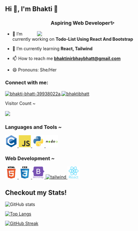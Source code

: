 

<!--
**bhaktibhatt/bhaktibhatt** is a ✨ _special_ ✨ repository because its `README.md` (this file) appears on your GitHub profile.

Here are some ideas to get you started:

- 🔭 I’m currently working on ...
- 🌱 I’m currently learning ...
- 👯 I’m looking to collaborate on ...
- 🤔 I’m looking for help with ...
- 💬 Ask me about ...
- 📫 How to reach me: ...

- ⚡ Fun fact: ...
-->


<h2 align="left">Hi 👋, I'm Bhakti 💜</h2>
<h3 align="center">Aspiring Web Developer✨</h3>

<img align="right" width="400" src="https://i.giphy.com/media/L1R1tvI9svkIWwpVYr/giphy.webp"/>

- 🔭 I’m currently working on **Todo-List Using React And Bootstrap**

- 🌱 I’m currently learning **React, Tailwind**

- 📫 How to reach me **bhaktinirbhaybhatt@gmail.com**

- 😄 Pronouns: She/Her

<h3 align="left">Connect with me:</h3>

<p align="left">
  
<a href="https://linkedin.com/in/bhakti-bhatt-39938022a" target="blank">
  <img align="center" src="https://raw.githubusercontent.com/rahuldkjain/github-profile-readme-generator/master/src/images/icons/Social/linked-in-alt.svg" alt="bhakti-bhatt-39938022a" height="30" width="40" />
</a>
<a href="https://www.hackerrank.com/bhaktibhatt" target="blank">
  <img align="center" src="https://raw.githubusercontent.com/rahuldkjain/github-profile-readme-generator/master/src/images/icons/Social/hackerrank.svg" alt="bhaktibhatt" height="30" width="40" />
</a>
</p>

<p align="left"> 
  Visitor Count ~ <br><br>
  <img src="https://profile-counter.glitch.me/bhaktibhatt/count.svg" />
</p>

<h3 align="left">Languages and Tools ~</h3>
<p align="left">
  <a href="https://www.cprogramming.com/" target="_blank" rel="noreferrer">
    <img src="https://raw.githubusercontent.com/devicons/devicon/master/icons/c/c-original.svg" alt="c" width="40" height="40"/>
  </a>
  <a href="https://developer.mozilla.org/en-US/docs/Web/JavaScript" target="_blank" rel="noreferrer">
    <img src="https://raw.githubusercontent.com/devicons/devicon/master/icons/javascript/javascript-original.svg" alt="javascript" width="40" height="40"/>
  </a>
   <a href="https://www.python.org" target="_blank" rel="noreferrer">
    <img src="https://raw.githubusercontent.com/devicons/devicon/master/icons/python/python-original.svg" alt="python" width="40" height="40"/>
  </a>
  <a href="https://nodejs.org" target="_blank" rel="noreferrer">
    <img src="https://raw.githubusercontent.com/devicons/devicon/master/icons/nodejs/nodejs-original-wordmark.svg" alt="nodejs" width="40" height="40"/>
  </a>
</p>

<h3 align="left">Web Development ~</h3>
<p align="left">
   <a href="https://www.w3.org/html/" target="_blank" rel="noreferrer">
    <img src="https://raw.githubusercontent.com/devicons/devicon/master/icons/html5/html5-original-wordmark.svg" alt="html5" width="40" height="40"/>
  </a>
  <a href="https://www.w3schools.com/css/" target="_blank" rel="noreferrer">
    <img src="https://raw.githubusercontent.com/devicons/devicon/master/icons/css3/css3-original-wordmark.svg" alt="css3" width="40" height="40"/>
  </a>
  <a href="https://getbootstrap.com" target="_blank" rel="noreferrer">
    <img src="https://raw.githubusercontent.com/devicons/devicon/master/icons/bootstrap/bootstrap-plain-wordmark.svg" alt="bootstrap" width="40" height="40"/>
  </a>
  <a href="https://tailwindcss.com/" target="_blank" rel="noreferrer">
    <img src="https://www.vectorlogo.zone/logos/tailwindcss/tailwindcss-icon.svg" alt="tailwind" width="40" height="40"/>
  </a>
   <a href="https://reactjs.org/" target="_blank" rel="noreferrer">
    <img src="https://raw.githubusercontent.com/devicons/devicon/master/icons/react/react-original-wordmark.svg" alt="react" width="40" height="40"/>
  </a>
</p>

<h2 align="left">Checkout my Stats!</h2>

![GitHub stats](https://github-readme-stats.vercel.app/api?username=bhaktibhatt&show_icons=true&theme=tokyonight&hide_border=true)

[![Top Langs](https://github-readme-stats.vercel.app/api/top-langs/?username=bhaktibhatt&hide_border=true&layout=compact&theme=tokyonight)](https://github.com/bhaktibhatt/github-readme-stats)

[![GitHub Streak](https://streak-stats.demolab.com?user=bhaktibhatt&theme=tokyonight&hide_border=true&date_format=j%20M%5B%20Y%5D)](https://git.io/streak-stats)

